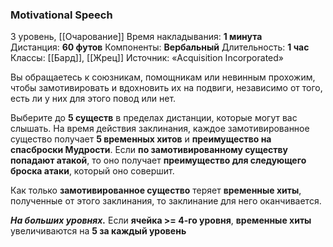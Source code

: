 ### Motivational Speech
3 уровень, [[Очарование]]
Время накладывания: **1 минута**
Дистанция: **60 футов**
Компоненты: **Вербальный**
Длительность: **1 час**
Классы: [[Бард]], [[Жрец]]
Источник: «Acquisition Incorporated»

Вы обращаетесь к союзникам, помощникам или невинным прохожим, чтобы замотивировать и вдохновить их на подвиги, независимо от того, есть ли у них для этого повод или нет.

Выберите до **5 существ** в пределах дистанции, которые могут вас слышать. На время действия заклинания, каждое замотивированное существо получает **5 временных хитов** и **преимущество на спасброски Мудрости**. Если **по замотивированному существу попадают атакой**, то оно получает **преимущество для следующего броска атаки**, который оно совершит.

Как только **замотивированное существо** теряет **временные хиты**, полученные от этого заклинания, то заклинание для него оканчивается.

**_На больших уровнях._** Если **ячейка >= 4-го уровня**, **временные хиты** увеличиваются на **5 за каждый уровень**
